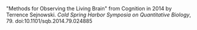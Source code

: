 "Methods for Observing the Living Brain" from Cognition in 2014 by Terrence Sejnowski. _Cold Spring Harbor Symposia on Quantitative Biology_, 79. doi:10.1101/sqb.2014.79.024885
